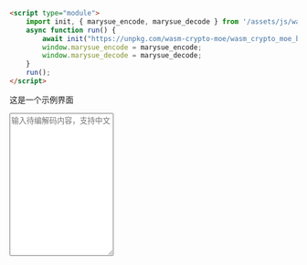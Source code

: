 ```html
<script type="module">
    import init, { marysue_encode, marysue_decode } from '/assets/js/wasm-crypto-moe'
    async function run() {
        await init("https://unpkg.com/wasm-crypto-moe/wasm_crypto_moe_bg.wasm");
        window.marysue_encode = marysue_encode;
        window.marysue_decode = marysue_decode;
    }
    run();
</script>
```


这是一个示例界面

<textarea placeholder="输入待编解码内容，支持中文" name="text" id="content" class="layui-textarea" style="height:250px;"></textarea>
